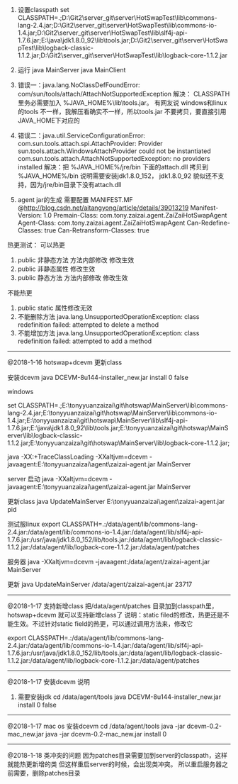1. 设置classpath
set CLASSPATH=.;D:\Git2\server_git\server\HotSwapTest\lib\commons-lang-2.4.jar;D:\Git2\server_git\server\HotSwapTest\lib\commons-io-1.4.jar;D:\Git2\server_git\server\HotSwapTest\lib\slf4j-api-1.7.6.jar;E:\java\jdk1.8.0_92\lib\tools.jar;D:\Git2\server_git\server\HotSwapTest\lib\logback-classic-1.1.2.jar;D:\Git2\server_git\server\HotSwapTest\lib\logback-core-1.1.2.jar


2. 运行 
java MainServer
java MainClient


3. 错误一：java.lang.NoClassDefFoundError: com/sun/tools/attach/AttachNotSupportedException
解决： CLASSPATH 里务必需要加入 %JAVA_HOME%\lib\tools.jar。 
有网友说 windows和linux的tools 不一样，我解压看确实不一样，所以tools.jar 不要拷贝，要直接引用JAVA_HOME下对应的

4. 错误二：java.util.ServiceConfigurationError: com.sun.tools.attach.spi.AttachProvider: Provider sun.tools.attach.WindowsAttachProvider could not be instantiated com.sun.tools.attach.AttachNotSupportedException: no providers installed
解决：把 %JAVA_HOME%/jre/bin 下面的attach.dll 拷贝到 %JAVA_HOME%/bin
说明需要安装jdk1.8.0_152， jdk1.8.0_92 貌似还不支持，因为/jre/bin目录下没有attach.dll

5. agent jar的生成 需要配置 MANIFEST.MF @http://blog.csdn.net/aitangyong/article/details/39013219
Manifest-Version: 1.0
Premain-Class: com.tony.zaizai.agent.ZaiZaiHotSwapAgent
Agent-Class: com.tony.zaizai.agent.ZaiZaiHotSwapAgent
Can-Redefine-Classes: true
Can-Retransform-Classes: true

热更测试：
可以热更
1. public 非静态方法  方法内部修改 修改生效
2. public 非静态属性               修改生效
3. public 静态方法    方法内部修改 修改生效

不能热更
1. public static 属性修改无效
2. 不能删除方法
java.lang.UnsupportedOperationException: class redefinition failed: attempted to delete a method
3. 不能增加方法
java.lang.UnsupportedOperationException: class redefinition failed: attempted to add a method

-----------------------------------------------------------------
@2018-1-16 hotswap+dcevm 更新class

安装dcevm 
java DCEVM-8u144-installer_new.jar install 0 false

windows

set CLASSPATH=.;E:\tonyyuanzaizai\git\hotswap\MainServer\lib\commons-lang-2.4.jar;E:\tonyyuanzaizai\git\hotswap\MainServer\lib\commons-io-1.4.jar;E:\tonyyuanzaizai\git\hotswap\MainServer\lib\slf4j-api-1.7.6.jar;E:\java\jdk1.8.0_92\lib\tools.jar;E:\tonyyuanzaizai\git\hotswap\MainServer\lib\logback-classic-1.1.2.jar;E:\tonyyuanzaizai\git\hotswap\MainServer\lib\logback-core-1.1.2.jar;

java  -XX:+TraceClassLoading -XXaltjvm=dcevm -javaagent:E:\tonyyuanzaizai\agent\zaizai-agent.jar MainServer


server 启动
java  -XXaltjvm=dcevm -javaagent:E:\tonyyuanzaizai\agent\zaizai-agent.jar MainServer


更新class
java UpdateMainServer E:\tonyyuanzaizai\agent\zaizai-agent.jar pid

测试服linux
export CLASSPATH=.:/data/agent/lib/commons-lang-2.4.jar:/data/agent/lib/commons-io-1.4.jar:/data/agent/lib/slf4j-api-1.7.6.jar:/usr/java/jdk1.8.0_152/lib/tools.jar:/data/agent/lib/logback-classic-1.1.2.jar:/data/agent/lib/logback-core-1.1.2.jar:/data/agent/patches

服务器
java  -XXaltjvm=dcevm -javaagent:/data/agent/zaizai-agent.jar MainServer

更新
java UpdateMainServer /data/agent/zaizai-agent.jar 23717


---------------------------------------------------------------------------------
@2018-1-17 支持新增class
把/data/agent/patches 目录加到classpath里，hotswap+dcevm 就可以支持新增class了
说明：static filed的修改，热更还是不能生效。不过针对static field的热更，可以通过调用方法来，修改它

export CLASSPATH=.:/data/agent/lib/commons-lang-2.4.jar:/data/agent/lib/commons-io-1.4.jar:/data/agent/lib/slf4j-api-1.7.6.jar:/usr/java/jdk1.8.0_152/lib/tools.jar:/data/agent/lib/logback-classic-1.1.2.jar:/data/agent/lib/logback-core-1.1.2.jar:/data/agent/patches



---------------------------------------------------------------------------------
@2018-1-17 安装dcevm
说明
1. 需要安装jdk
cd /data/agent/tools
java DCEVM-8u144-installer_new.jar install 0 false


---------------------------------------------------------------------------------
@2018-1-17 mac os 安装dcevm
cd /data/agent/tools
java -jar dcevm-0.2-mac_new.jar
java -jar dcevm-0.2-mac_new.jar install 0


---------------------------------------------------------------------------------
@2018-1-18 类冲突的问题
因为patches目录需要加到server的classpath，这样就能热更新增的类
但这样重启server的时候，会出现类冲突。
所以重启服务器之前需要，删除patches目录


